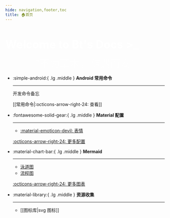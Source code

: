 ```yaml
---
hide: navigation,footer,toc
title: 🏠首页
---
```


 <!-- 英雄部分 -->
<div class="hero">
	<h1>Welcome to Bt's Docs >_</h1>
	<center><font class="anim-span"  color= #ffffff size=6 class="ml3" style="opacity:0.6">“不为草木，随遇而安”</font></center>
</div>

<div class="grid cards" markdown>

-   :simple-android:{ .lg .middle } __Android 常用命令__

    ---

	开发命令备忘

    [[常用命令|:octicons-arrow-right-24: 查看]]

-   :fontawesome-solid-gear:{ .lg .middle } __Material 配置__

    ---

    - [:material-emoticon-devil:  表情](https://squidfunk.github.io/mkdocs-material/reference/icons-emojis/)

    [:octicons-arrow-right-24: 更多配置](https://squidfunk.github.io/mkdocs-material/setup/)

-   :material-chart-bar:{ .lg .middle } __Mermaid__

    ---

    - [泳道图](https://mermaid.js.org/syntax/sequenceDiagram.html)
    - [流程图](https://mermaid.js.org/syntax/flowchart.html)

    [:octicons-arrow-right-24: 更多图表](https://mermaid.js.org/intro/)

-   :material-library:{ .lg .middle } __资源收集__

    ---

	- [[图标库|svg 图标]]

</div>
<style>
	
	/* 英雄部分样式 */
	.hero {
		background: linear-gradient(135deg, #6200ee, #03dac5);
		text-align: center;
		padding: 80px 40px;
		border-radius:30px;
	}

	.hero h1 {
		font-size: 2.5em;
		margin-bottom: 15px;
		color: white;
	}

	.hero p {
		font-size: 1.2em;
		margin-bottom: 25px;
	}


	.content__inner h1 {
		display: none;
	}
	.md-content {
		max-width: 50rem;
		margin:0 auto;
	}
</style>
<script>
	// 为每个带有 anim-span 类的元素添加文字拆分和动画
	function splitTextAndAnimate() {
		try {
			// 查找所有 class 为 anim-span 的元素
			document.querySelectorAll('.anim-span').forEach(textElement => {
				const textContent = textElement.textContent;
	
				// 清空内容并按字符拆分
				textElement.innerHTML = '';
				textContent.split('').forEach(char => {
					const span = document.createElement('span');
					span.classList.add('letter');
					span.textContent = char;
					textElement.appendChild(span);
				});
	
				// 使用 Anime.js 为拆分后的文字应用动画
				anime.timeline({loop: true})
					.add({
						targets: textElement.querySelectorAll('.letter'),
						opacity: [0, 1],
						translateY: [20, 0],
						easing: 'easeOutExpo',
						duration: 1000,
						delay: anime.stagger(100), // 每个字符的延迟
					})
					.add({
						targets: textElement.querySelectorAll('.letter'),
						opacity: [1, 0],
						translateY: [0, 20],
						easing: 'easeInExpo',
						duration: 1000,
						delay: anime.stagger(100),
					});
			});
		 } catch (error) { 
			 console.log(error); // 或其他的错误处理
		 }
	}
	splitTextAndAnimate(); 
	// 监听窗口大小变化，重新触发动画
	window.addEventListener('load', function() {
		splitTextAndAnimate(); // 页面resize后重新拆分并动画
	});

	// 监听窗口大小变化，重新触发动画
	window.addEventListener('resize', function() {
		splitTextAndAnimate(); // 页面resize后重新拆分并动画
	});
</script>

